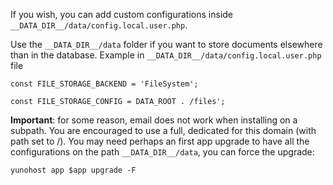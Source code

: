 If you wish, you can add custom configurations inside `__DATA_DIR__/data/config.local.user.php`.

Use the `__DATA_DIR__/data` folder if you want to store documents elsewhere than in the database. Example in `__DATA_DIR__/data/config.local.user.php` file

```
const FILE_STORAGE_BACKEND = 'FileSystem';

const FILE_STORAGE_CONFIG = DATA_ROOT . /files';
``` 

**Important**: for some reason, email does not work when installing on a subpath. You are encouraged to use a full, dedicated for this domain (with path set to /). You may need perhaps an first app upgrade to have all the configurations on the path `__DATA_DIR__/data`, you can force the upgrade:

```
yunohost app $app upgrade -F
```


